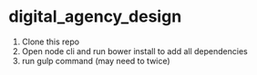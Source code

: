 # digital_agency_design

1. Clone this repo
2. Open node cli and run bower install to add all dependencies
3. run gulp command (may need to twice)
